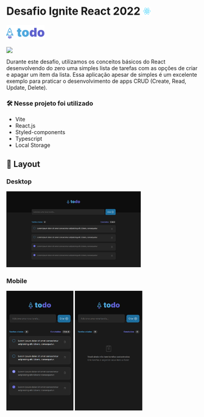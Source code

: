 # Desafio Ignite React 2022 <img width="20" height="20" src="https://raw.githubusercontent.com/devicons/devicon/master/icons/react/react-original.svg" />

<p align="start">
  <img width="20%" src="./src/assets/logo.svg" />
</p>

<img src="https://user-images.githubusercontent.com/71772559/178170317-063200c0-4605-491a-80df-421ae6eef864.png" align="center" />

Durante este desafio, utilizamos os conceitos básicos do React desenvolvendo do zero uma simples lista de tarefas com as opções de criar e apagar um item da lista. Essa aplicação apesar de simples é um excelente exemplo para praticar o desenvolvimento de apps CRUD (Create, Read, Update, Delete).

### 🛠️ Nesse projeto foi utilizado

- Vite
- React.js
- Styled-components
- Typescript
- Local Storage

## 🎨 Layout

### Desktop

<p align="left"> 
  <img src="./src/assets/desktop-screenshot.png" width="70%">
</p>

### Mobile

<p align="left">       
  <img src="./src/assets/mobile-screenshot-1.png" width="35%">
  <img src="./src/assets/mobile-screenshot-2.png" width="35%">
</p>
